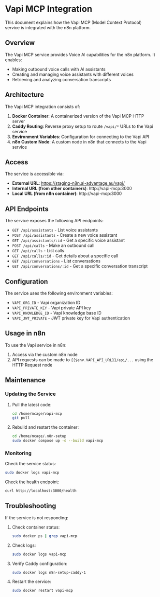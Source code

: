 # Vapi MCP Integration

This document explains how the Vapi MCP (Model Context Protocol) service is integrated with the n8n platform.

## Overview

The Vapi MCP service provides Voice AI capabilities for the n8n platform. It enables:
- Making outbound voice calls with AI assistants
- Creating and managing voice assistants with different voices
- Retrieving and analyzing conversation transcripts

## Architecture

The Vapi MCP integration consists of:

1. **Docker Container**: A containerized version of the Vapi MCP HTTP server
2. **Caddy Routing**: Reverse proxy setup to route `/vapi/*` URLs to the Vapi service
3. **Environment Variables**: Configuration for connecting to the Vapi API
4. **n8n Custom Node**: A custom node in n8n that connects to the Vapi service

## Access

The service is accessible via:

- **External URL**: https://staging-n8n.ai-advantage.au/vapi/
- **Internal URL (from other containers)**: http://vapi-mcp:3000
- **Local URL (from n8n container)**: http://vapi-mcp:3000

## API Endpoints

The service exposes the following API endpoints:

- `GET /api/assistants` - List voice assistants
- `POST /api/assistants` - Create a new voice assistant
- `GET /api/assistants/:id` - Get a specific voice assistant
- `POST /api/calls` - Make an outbound call
- `GET /api/calls` - List calls
- `GET /api/calls/:id` - Get details about a specific call
- `GET /api/conversations` - List conversations
- `GET /api/conversations/:id` - Get a specific conversation transcript

## Configuration

The service uses the following environment variables:

- `VAPI_ORG_ID` - Vapi organization ID
- `VAPI_PRIVATE_KEY` - Vapi private API key
- `VAPI_KNOWLEDGE_ID` - Vapi knowledge base ID
- `VAPI_JWT_PRIVATE` - JWT private key for Vapi authentication

## Usage in n8n

To use the Vapi service in n8n:

1. Access via the custom n8n node
2. API requests can be made to `{{$env.VAPI_API_URL}}/api/...` using the HTTP Request node

## Maintenance

### Updating the Service

1. Pull the latest code:
   ```bash
   cd /home/mcage/vapi-mcp
   git pull
   ```

2. Rebuild and restart the container:
   ```bash
   cd /home/mcage/.n8n-setup
   sudo docker compose up -d --build vapi-mcp
   ```

### Monitoring

Check the service status:
```bash
sudo docker logs vapi-mcp
```

Check the health endpoint:
```bash
curl http://localhost:3000/health
```

## Troubleshooting

If the service is not responding:

1. Check container status:
   ```bash
   sudo docker ps | grep vapi-mcp
   ```

2. Check logs:
   ```bash
   sudo docker logs vapi-mcp
   ```

3. Verify Caddy configuration:
   ```bash
   sudo docker logs n8n-setup-caddy-1
   ```

4. Restart the service:
   ```bash
   sudo docker restart vapi-mcp
   ``` 